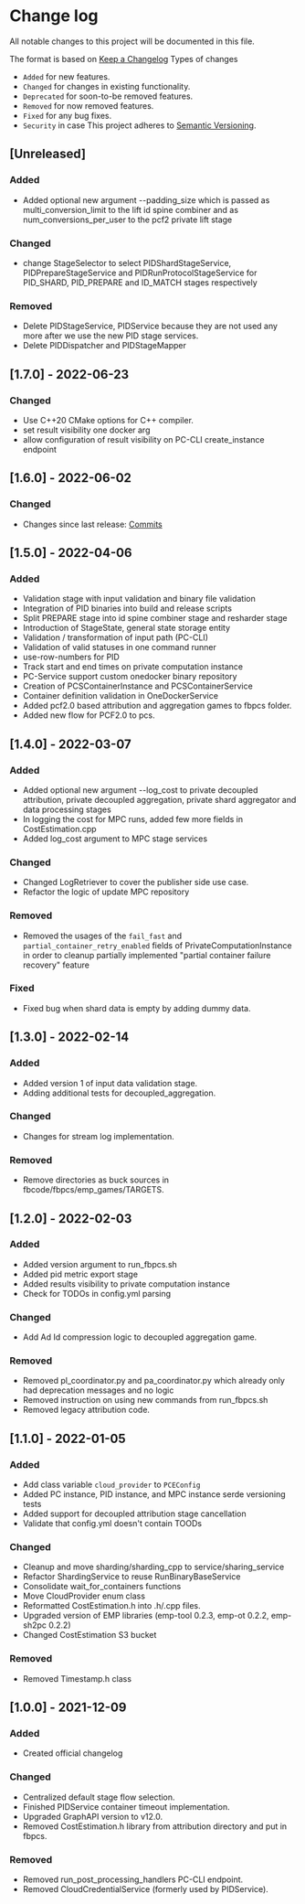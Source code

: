 # Change log

All notable changes to this project will be documented in this file.

The format is based on [Keep a Changelog](https://keepachangelog.com/en/1.0.0/)
Types of changes

- `Added` for new features.
- `Changed` for changes in existing functionality.
- `Deprecated` for soon-to-be removed features.
- `Removed` for now removed features.
- `Fixed` for any bug fixes.
- `Security` in case This project adheres to
  [Semantic Versioning](https://semver.org/spec/v2.0.0.html).

## [Unreleased]

### Added
- Added optional new argument --padding_size which is passed as multi_conversion_limit to the lift id spine combiner and as num_conversions_per_user to the pcf2 private lift stage

### Changed
- change StageSelector to select PIDShardStageService, PIDPrepareStageService and PIDRunProtocolStageService for PID_SHARD, PID_PREPARE and ID_MATCH stages respectively

### Removed
- Delete PIDStageService, PIDService because they are not used any more after we use the new PID stage services.
- Delete PIDDispatcher and PIDStageMapper

## [1.7.0] - 2022-06-23

### Changed
- Use C++20 CMake options for C++ compiler.
- set result visibility one docker arg
- allow configuration of result visibility on PC-CLI create_instance endpoint

## [1.6.0] - 2022-06-02

### Changed

- Changes since last release: [Commits](https://github.com/facebookresearch/fbpcs/compare/v1.5.0...91b1b5821feb7b8b4d40203bce866aad65f9c422)

## [1.5.0] - 2022-04-06

### Added

- Validation stage with input validation and binary file validation
- Integration of PID binaries into build and release scripts
- Split PREPARE stage into id spine combiner stage and resharder stage
- Introduction of StageState, general state storage entity
- Validation / transformation of input path (PC-CLI)
- Validation of valid statuses in one command runner
- use-row-numbers for PID
- Track start and end times on private computation instance
- PC-Service support custom onedocker binary repository
- Creation of PCSContainerInstance and PCSContainerService
- Container definition validation in OneDockerService
- Added pcf2.0 based attribution and aggregation games to fbpcs folder.
- Added new flow for PCF2.0 to pcs.

## [1.4.0] - 2022-03-07

### Added

- Added optional new argument --log_cost to private decoupled attribution,
  private decoupled aggregation, private shard aggregator and data processing
  stages
- In logging the cost for MPC runs, added few more fields in CostEstimation.cpp
- Added log_cost argument to MPC stage services

### Changed

- Changed LogRetriever to cover the publisher side use case.
- Refactor the logic of update MPC repository

### Removed

- Removed the usages of the `fail_fast` and `partial_container_retry_enabled`
  fields of PrivateComputationInstance in order to cleanup partially implemented
  "partial container failure recovery" feature

### Fixed

- Fixed bug when shard data is empty by adding dummy data.

## [1.3.0] - 2022-02-14

### Added

- Added version 1 of input data validation stage.
- Adding additional tests for decoupled_aggregation.

### Changed

- Changes for stream log implementation.

### Removed

- Remove directories as buck sources in fbcode/fbpcs/emp_games/TARGETS.

## [1.2.0] - 2022-02-03

### Added

- Added version argument to run_fbpcs.sh
- Added pid metric export stage
- Added results visibility to private computation instance
- Check for TODOs in config.yml parsing

### Changed

- Add Ad Id compression logic to decoupled aggregation game.

### Removed

- Removed pl_coordinator.py and pa_coordinator.py which already only had
  deprecation messages and no logic
- Removed instruction on using new commands from run_fbpcs.sh
- Removed legacy attribution code.

## [1.1.0] - 2022-01-05

### Added

- Add class variable `cloud_provider` to `PCEConfig`
- Added PC instance, PID instance, and MPC instance serde versioning tests
- Added support for decoupled attribution stage cancellation
- Validate that config.yml doesn't contain TOODs

### Changed

- Cleanup and move sharding/sharding_cpp to service/sharing_service
- Refactor ShardingService to reuse RunBinaryBaseService
- Consolidate wait_for_containers functions
- Move CloudProvider enum class
- Reformatted CostEstimation.h into .h/.cpp files.
- Upgraded version of EMP libraries (emp-tool 0.2.3, emp-ot 0.2.2, emp-sh2pc
  0.2.2)
- Changed CostEstimation S3 bucket

### Removed

- Removed Timestamp.h class

## [1.0.0] - 2021-12-09

### Added

- Created official changelog

### Changed

- Centralized default stage flow selection.
- Finished PIDService container timeout implementation.
- Upgraded GraphAPI version to v12.0.
- Removed CostEstimation.h library from attribution directory and put in fbpcs.

### Removed

- Removed run_post_processing_handlers PC-CLI endpoint.
- Removed CloudCredentialService (formerly used by PIDService).
